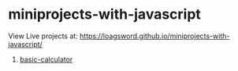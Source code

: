 # miniprojects-with-javascript


View Live projects at: https://loagsword.github.io/miniprojects-with-javascript/

1. [basic-calculator](/basic-calculator)
